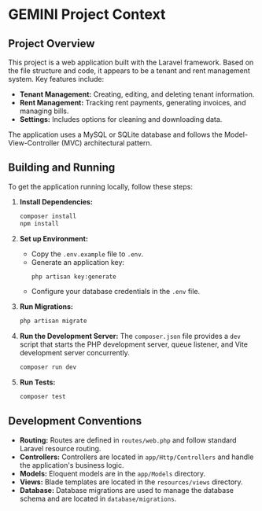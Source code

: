 # GEMINI Project Context

## Project Overview

This project is a web application built with the Laravel framework. Based on the file structure and code, it appears to be a tenant and rent management system. Key features include:

*   **Tenant Management:** Creating, editing, and deleting tenant information.
*   **Rent Management:** Tracking rent payments, generating invoices, and managing bills.
*   **Settings:** Includes options for cleaning and downloading data.

The application uses a MySQL or SQLite database and follows the Model-View-Controller (MVC) architectural pattern.

## Building and Running

To get the application running locally, follow these steps:

1.  **Install Dependencies:**
    ```bash
    composer install
    npm install
    ```

2.  **Set up Environment:**
    *   Copy the `.env.example` file to `.env`.
    *   Generate an application key:
        ```bash
        php artisan key:generate
        ```
    *   Configure your database credentials in the `.env` file.

3.  **Run Migrations:**
    ```bash
    php artisan migrate
    ```

4.  **Run the Development Server:**
    The `composer.json` file provides a `dev` script that starts the PHP development server, queue listener, and Vite development server concurrently.
    ```bash
    composer run dev
    ```

5.  **Run Tests:**
    ```bash
    composer test
    ```

## Development Conventions

*   **Routing:** Routes are defined in `routes/web.php` and follow standard Laravel resource routing.
*   **Controllers:** Controllers are located in `app/Http/Controllers` and handle the application's business logic.
*   **Models:** Eloquent models are in the `app/Models` directory.
*   **Views:** Blade templates are located in the `resources/views` directory.
*   **Database:** Database migrations are used to manage the database schema and are located in `database/migrations`.
